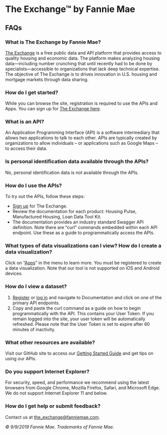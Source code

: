 # The Exchange™ by Fannie Mae
## FAQs

### What is The Exchange by Fannie Mae?

[The Exchange](https://developer.theexchange.fanniemae.com) is a free public data and API platform that provides access to quality housing and economic data. The platform makes analyzing housing data—including number crunching that until recently had to be done by specialists—accessible to organizations that lack deep technical expertise. The objective of The Exchange is to drives innovation in U.S. housing and mortgage markets through data sharing.

### How do I get started?

While you can browse the site, registration is required to use the APIs and Apps. You can sign up for [The Exchange here](https://developer.theexchange.fanniemae.com/account/register).

### What is an API?

An Application Programming Interface (API) is a software intermediary that allows two applications to talk to each other. APIs are typically created by organizations to allow individuals – or applications such as Google Maps – to access their data.

### Is personal identification data available through the APIs?

No, personal identification data is not available through the APIs. 

### How do I use the APIs?

To try out the APIs, follow these steps:

- [Sign up](https://developer.theexchange.fanniemae.com/account/register) for The Exchange.
- Review the documentation for each product: Housing Pulse, Manufactured Housing, Loan Data Tool Kit.
- The documentation provides an industry standard Swagger API definition. Note there are “curl” commands embedded within each API endpoint. Use these as a guide to programmatically access the APIs.

### What types of data visualizations can I view? How do I create a data visualization?

Click on “[Apps](https://developer.theexchange.fanniemae.com/data-visualizations)” in the menu to learn more. You must be registered to create a data visualization. Note that our tool is not supported on iOS and Android devices.
 
### How do I view a dataset?

1.	[Register](ttps://developer.theexchange.fanniemae.com/account/register) or [log in](https://developer.theexchange.fanniemae.com/account/login) and navigate to Documentation and click on one of the primary API endpoints.
2.	Copy and paste the curl command as a guide on how to begin programmatically with the API. This contains your User Token. If you remain logged into the site, your user token will be automatically refreshed. Please note that the User Token is set to expire after 60 minutes of inactivity.

### What other resources are available?

Visit our GitHub site to access our [Getting Started Guide](https://github.com/The-Exchange-Fannie-Mae/theexchange-getting-started/blob/master/theexchange-gettingstarted.md) and get tips on using our APIs.

### Do you support Internet Explorer?

For security, speed, and performance we recommend using the latest browsers from Google Chrome, Mozilla Firefox, Safari, and Microsoft Edge. We do not support Internet Explorer 11 and below.

### How do I get help or submit feedback?

Contact us at the_exchange@fanniemae.com.

_© 9/9/2019 Fannie Mae. Trademarks of Fannie Mae._